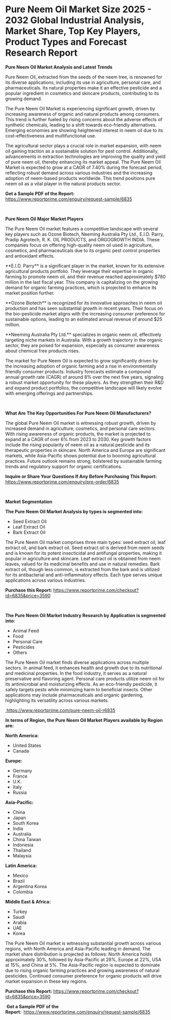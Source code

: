 <p><h1>Pure Neem Oil Market Size 2025 - 2032 Global Industrial Analysis, Market Share, Top Key Players, Product Types and Forecast Research Report</h1></p><p><strong>Pure Neem Oil Market Analysis and Latest Trends</strong></p>
<p><p>Pure Neem Oil, extracted from the seeds of the neem tree, is renowned for its diverse applications, including its use in agriculture, personal care, and pharmaceuticals. Its natural properties make it an effective pesticide and a popular ingredient in cosmetics and skincare products, contributing to its growing demand.</p><p>The Pure Neem Oil Market is experiencing significant growth, driven by increasing awareness of organic and natural products among consumers. This trend is further fueled by rising concerns about the adverse effects of synthetic chemicals, leading to a shift towards eco-friendly alternatives. Emerging economies are showing heightened interest in neem oil due to its cost-effectiveness and multifunctional use.</p><p>The agricultural sector plays a crucial role in market expansion, with neem oil gaining traction as a sustainable solution for pest control. Additionally, advancements in extraction technologies are improving the quality and yield of pure neem oil, thereby enhancing its market appeal. The Pure Neem Oil Market is expected to grow at a CAGR of 7.40% during the forecast period, reflecting robust demand across various industries and the increasing adoption of neem-based products worldwide. This trend positions pure neem oil as a vital player in the natural products sector.</p></p>
<p><strong>Get a Sample PDF of the Report:&nbsp;</strong> <a href="https://www.reportprime.com/enquiry/request-sample/6835?utm_campaign=4521&utm_medium=2&utm_source=Github&utm_content=ia&utm_term=16052025&utm_id=pure-neem-oil">https://www.reportprime.com/enquiry/request-sample/6835</a></p>
<p>&nbsp;</p>
<p><strong>Pure Neem Oil Major Market Players</strong></p>
<p><p>The Pure Neem Oil market features a competitive landscape with several key players such as Ozone Biotech, Neeming Australia Pty Ltd., E.I.D. Parry, Pradip Agrotech, R. K. OIL PRODUCTS, and ORGOGROWTH INDIA. These companies focus on offering high-quality neem oil used in agriculture, cosmetics, and pharmaceuticals due to its organic pest control properties and antioxidant effects.</p><p>**E.I.D. Parry** is a significant player in the market, known for its extensive agricultural products portfolio. They leverage their expertise in organic farming to promote neem oil, and their revenue reached approximately $780 million in the last fiscal year. This company is capitalizing on the growing demand for organic farming practices, which is projected to enhance its market position further.</p><p>**Ozone Biotech** is recognized for its innovative approaches in neem oil production and has seen substantial growth in recent years. Their focus on the bio-pesticide market aligns with the increasing consumer preference for sustainable options, leading to an estimated annual revenue of around $25 million.</p><p>**Neeming Australia Pty Ltd.** specializes in organic neem oil, effectively targeting niche markets in Australia. With a growth trajectory in the organic sector, they are poised for expansion, especially as consumer awareness about chemical free products rises.</p><p>The market for Pure Neem Oil is expected to grow significantly driven by the increasing adoption of organic farming and a rise in environmentally friendly consumer products. Industry forecasts estimate a compound annual growth rate (CAGR) of around 8% over the next five years, signaling a robust market opportunity for these players. As they strengthen their R&D and expand product portfolios, the competitive landscape will likely evolve with emerging offerings and partnerships.</p></p>
<p>&nbsp;</p>
<p><strong>What Are The Key Opportunities For Pure Neem Oil Manufacturers?</strong></p>
<p><p>The global Pure Neem Oil market is witnessing robust growth, driven by increased demand in agriculture, cosmetics, and personal care sectors. With rising awareness of organic products, the market is projected to expand at a CAGR of over 6% from 2023 to 2030. Key growth factors include the rising popularity of neem oil as a natural pesticide and its therapeutic properties in skincare. North America and Europe are significant markets, while Asia-Pacific shows potential due to booming agricultural practices. Future outlook remains strong, bolstered by sustainable farming trends and regulatory support for organic certifications.</p></p>
<p><strong>Inquire or Share Your Questions If Any Before Purchasing This Report:</strong> <a href="https://www.reportprime.com/enquiry/pre-order/6835?utm_campaign=4521&utm_medium=2&utm_source=Github&utm_content=ia&utm_term=16052025&utm_id=pure-neem-oil">https://www.reportprime.com/enquiry/pre-order/6835</a></p>
<p>&nbsp;</p>
<p><strong>Market Segmentation</strong></p>
<p><strong>The Pure Neem Oil Market Analysis by types is segmented into:</strong></p>
<p><ul><li>Seed Extract Oil</li><li>Leaf Extract Oil</li><li>Bark Extract Oil</li></ul></p>
<p><p>The Pure Neem Oil market comprises three main types: seed extract oil, leaf extract oil, and bark extract oil. Seed extract oil is derived from neem seeds and is known for its potent insecticidal and antifungal properties, making it popular in agriculture and skincare. Leaf extract oil is obtained from neem leaves, valued for its medicinal benefits and use in natural remedies. Bark extract oil, though less common, is extracted from the bark and is utilized for its antibacterial and anti-inflammatory effects. Each type serves unique applications across various industries.</p></p>
<p><strong>Purchase this Report:&nbsp;</strong><a href="https://www.reportprime.com/checkout?id=6835&price=3590&utm_campaign=4521&utm_medium=2&utm_source=Github&utm_content=ia&utm_term=16052025&utm_id=pure-neem-oil">https://www.reportprime.com/checkout?id=6835&price=3590</a></p>
<p>&nbsp;</p>
<p><strong>The Pure Neem Oil Market Industry Research by Application is segmented into:</strong></p>
<p><ul><li>Animal Feed</li><li>Food</li><li>Personal Care</li><li>Pesticides</li><li>Others</li></ul></p>
<p><p>The Pure Neem Oil market finds diverse applications across multiple sectors. In animal feed, it enhances health and growth due to its nutritional and medicinal properties. In the food industry, it serves as a natural preservative and flavoring agent. Personal care products utilize neem oil for its antimicrobial and moisturizing effects. As an eco-friendly pesticide, it safely targets pests while minimizing harm to beneficial insects. Other applications may include pharmaceuticals and organic gardening, highlighting its versatility across various markets.</p></p>
<p><a href="https://www.reportprime.com/pure-neem-oil-r6835?utm_campaign=4521&utm_medium=2&utm_source=Github&utm_content=ia&utm_term=16052025&utm_id=pure-neem-oil">&nbsp;https://www.reportprime.com/pure-neem-oil-r6835</a></p>
<p><strong>In terms of Region, the Pure Neem Oil Market Players available by Region are:</strong></p>
<p>
    <p> <strong> North America: </strong>
        <ul>
            <li>United States</li>
            <li>Canada</li>
        </ul>
        </p> 
    <p> <strong> Europe: </strong>
        <ul>
            <li>Germany</li>
            <li>France</li>
            <li>U.K.</li>
            <li>Italy</li>
            <li>Russia</li>
        </ul>
        </p> 
    <p> <strong> Asia-Pacific: </strong>
        <ul>
            <li>China</li>
            <li>Japan</li>
            <li>South Korea</li>
            <li>India</li>
            <li>Australia</li>
            <li>China Taiwan</li>
            <li>Indonesia</li>
            <li>Thailand</li>
            <li>Malaysia</li>
        </ul>
        </p> 
    <p> <strong> Latin America: </strong>
        <ul>
            <li>Mexico</li>
            <li>Brazil</li>
            <li>Argentina Korea</li>
            <li>Colombia</li>
        </ul>
        </p> 
    <p> <strong> Middle East & Africa: </strong>
        <ul>
            <li>Turkey</li>
            <li>Saudi</li>
            <li>Arabia</li>
            <li>UAE</li>
            <li>Korea</li>
        </ul>
    </p>
    </p>
<p><p>The Pure Neem Oil market is witnessing substantial growth across various regions, with North America and Asia-Pacific leading in demand. The market share distribution is projected as follows: North America holds approximately 30%, followed by Asia-Pacific at 28%, Europe at 22%, USA at 15%, and China at 5%. The Asia-Pacific region is expected to dominate due to rising organic farming practices and growing awareness of natural pesticides. Continued consumer preference for organic products will drive market expansion in these key regions.</p></p>
<p><strong>Purchase this Report: </strong><a href="https://www.reportprime.com/checkout?id=6835&price=3590&utm_campaign=4521&utm_medium=2&utm_source=Github&utm_content=ia&utm_term=16052025&utm_id=pure-neem-oil">https://www.reportprime.com/checkout?id=6835&price=3590</a></p>
<p>&nbsp;<strong>Get a Sample PDF of the Report:&nbsp;&nbsp;</strong><a href="https://www.reportprime.com/enquiry/request-sample/6835?utm_campaign=4521&utm_medium=2&utm_source=Github&utm_content=ia&utm_term=16052025&utm_id=pure-neem-oil">https://www.reportprime.com/enquiry/request-sample/6835</a></p>
<p><strong></strong></p>
<p><p></p><p></p><p></p></p>